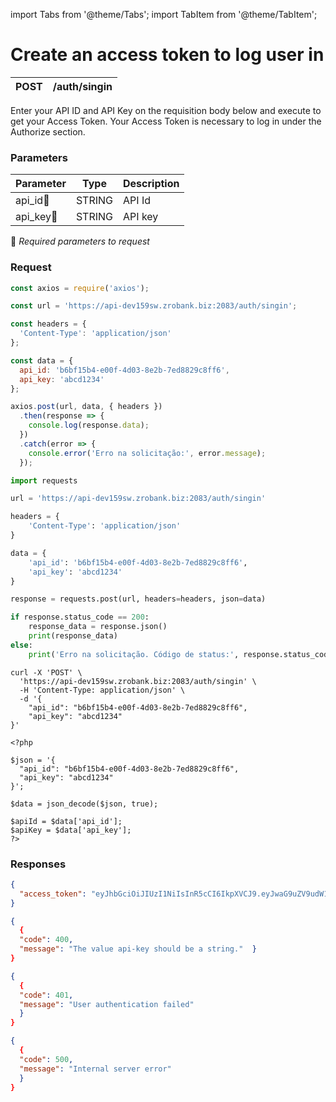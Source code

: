 import Tabs from '@theme/Tabs';
import TabItem from '@theme/TabItem';

# Create an access token to log user in

| POST      | /auth/singin |
| --------- | ----------- |

Enter your API ID and API Key on the requisition body below and execute to get your Access Token. Your Access Token is necessary to log in under the Authorize section.

### Parameters

|Parameter                      | Type   | Description|
|-------------------------------|--------|------------|
| api_id:small_orange_diamond:  | STRING | API Id     |
| api_key:small_orange_diamond: | STRING | API key    |

:small_orange_diamond: *Required parameters to request*


### Request

<Tabs>
<TabItem value="js" label="NodeJS">

```js title=Axios
const axios = require('axios');

const url = 'https://api-dev159sw.zrobank.biz:2083/auth/singin';

const headers = {
  'Content-Type': 'application/json'
};

const data = {
  api_id: 'b6bf15b4-e00f-4d03-8e2b-7ed8829c8ff6',
  api_key: 'abcd1234'
};

axios.post(url, data, { headers })
  .then(response => {
    console.log(response.data);
  })
  .catch(error => {
    console.error('Erro na solicitação:', error.message);
  });

```
</TabItem>
<TabItem value="py" label="Python">

```python title=Requests
import requests

url = 'https://api-dev159sw.zrobank.biz:2083/auth/singin'

headers = {
    'Content-Type': 'application/json'
}

data = {
    'api_id': 'b6bf15b4-e00f-4d03-8e2b-7ed8829c8ff6',
    'api_key': 'abcd1234'
}

response = requests.post(url, headers=headers, json=data)

if response.status_code == 200:
    response_data = response.json()
    print(response_data)
else:
    print('Erro na solicitação. Código de status:', response.status_code)

```
</TabItem>
<TabItem value="shell" label="Shell">

```shell title=CURL
curl -X 'POST' \
  'https://api-dev159sw.zrobank.biz:2083/auth/singin' \
  -H 'Content-Type: application/json' \
  -d '{
    "api_id": "b6bf15b4-e00f-4d03-8e2b-7ed8829c8ff6",
    "api_key": "abcd1234"
}'
```
</TabItem>
<TabItem value="php" label="PHP">

```shell title=CURL
<?php

$json = '{
  "api_id": "b6bf15b4-e00f-4d03-8e2b-7ed8829c8ff6",
  "api_key": "abcd1234"
}';

$data = json_decode($json, true);

$apiId = $data['api_id'];
$apiKey = $data['api_key'];
?>

```
</TabItem>
</Tabs>


### Responses

<Tabs>
<TabItem value="200" label="200">

```json  title=/auth/singin
{
  "access_token": "eyJhbGciOiJIUzI1NiIsInR5cCI6IkpXVCJ9.eyJwaG9uZV9udW1iZXIiOi",
}
```
</TabItem>
<TabItem value="400" label="400">

```json  title=/auth/singin
{
  {
  "code": 400,
  "message": "The value api-key should be a string."  }
}
```
</TabItem>
<TabItem value="401" label="401">

```json  title=/auth/singin
{
  {
  "code": 401,
  "message": "User authentication failed"
  }
}
```
</TabItem>
<TabItem value="500" label="500">

```json title=/auth/singin
{
  {
  "code": 500,
  "message": "Internal server error"
  }
}
```
</TabItem>
</Tabs>
